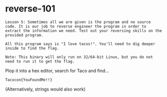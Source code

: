 # reverse-101

```
Lesson 5: Sometimes all we are given is the program and no source code. It is our job to reverse engineer the program in order to extract the information we need. Test out your reversing skills on the provided program.

All this program says is "I love tacos!". You'll need to dig deeper inside to find the flag.

Note: This binary will only run on 32/64-bit Linux, but you do not need to run it to get the flag.
```

Plop it into a hex editor, search for Taco and find...

```
Tacocon{YouFoundMe!!}
```

(Alternatively, strings would also work)
